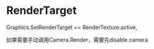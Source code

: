 # RenderTarget

Graphics.SetRenderTarget == RenderTexture.active,

如果需要手动调用Camera.Render，需要先disable camera






